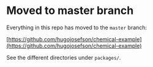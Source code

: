 # Moved to master branch

Everything in this repo has moved to the `master` branch:

[https://github.com/hugojosefson/chemical-example](https://github.com/hugojosefson/chemical-example)

See the different directories under `packages/`.
